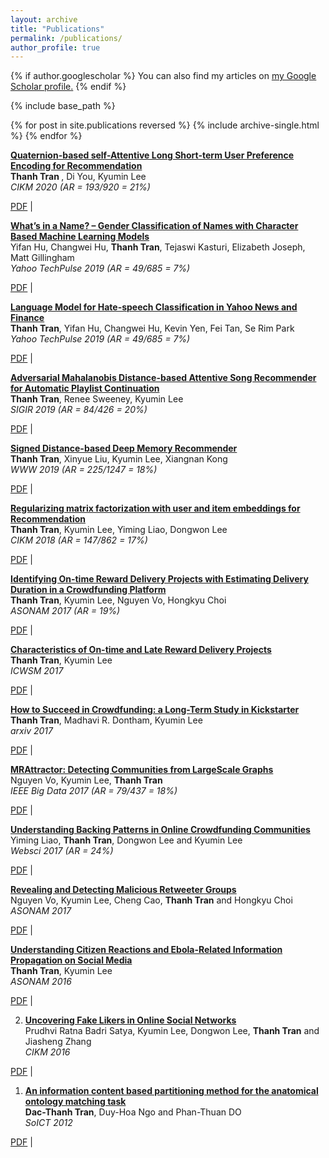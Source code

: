 ```yaml
---
layout: archive
title: "Publications"
permalink: /publications/
author_profile: true
---
```


{% if author.googlescholar %}
  You can also find my articles on <u><a href="{{author.googlescholar}}">my Google Scholar profile</a>.</u>
{% endif %}

{% include base_path %}

{% for post in site.publications reversed %}
  {% include archive-single.html %}
{% endfor %}


<b> [Quaternion-based self-Attentive Long Short-term User Preference Encoding for Recommendation]() </b>  <br>
<b> Thanh Tran </b>, Di You, Kyumin Lee <br>
<i> CIKM 2020 (AR = 193/920 = 21%) </i> <br>
<!-- <img src="" width="60" height="30"> <br> -->
[PDF]() | <br>

<b> [What’s in a Name? – Gender Classification of Names with Character Based Machine Learning Models]() </b>  <br>
Yifan Hu, Changwei Hu, <b>Thanh Tran</b>, Tejaswi Kasturi, Elizabeth Joseph, Matt Gillingham <br>
<i> Yahoo TechPulse 2019 (AR = 49/685 = 7%) </i> <br>
<!-- <img src="" width="60" height="30"> <br> -->
[PDF]() | <br>

<b> [Language Model for Hate-speech Classification in Yahoo News and Finance]() </b>  <br>
<b>Thanh Tran</b>, Yifan Hu, Changwei Hu, Kevin Yen, Fei Tan, Se Rim Park <br>
<i> Yahoo TechPulse 2019 (AR = 49/685 = 7%) </i> <br>
<!-- <img src="" width="60" height="30"> <br> -->
[PDF]() | <br>

<b> [Adversarial Mahalanobis Distance-based Attentive Song Recommender for Automatic Playlist Continuation]() </b>  <br>
<b>Thanh Tran</b>, Renee Sweeney, Kyumin Lee <br>
<i> SIGIR 2019 (AR = 84/426 = 20%) </i> <br>
<!-- <img src="" width="60" height="30"> <br> -->
[PDF]() | <br>

<b> [Signed Distance-based Deep Memory Recommender]() </b>  <br>
<b>Thanh Tran</b>, Xinyue Liu, Kyumin Lee, Xiangnan Kong <br>
<i> WWW 2019 (AR = 225/1247 = 18%) </i> <br>
<!-- <img src="" width="60" height="30"> <br> -->
[PDF]() | <br>

<b> [Regularizing matrix factorization with user and item embeddings for Recommendation]() </b>  <br>
<b>Thanh Tran</b>, Kyumin Lee, Yiming Liao, Dongwon Lee <br>
<i> CIKM 2018 (AR = 147/862 = 17%) </i> <br>
<!-- <img src="" width="60" height="30"> <br> -->
[PDF]() | <br>

<b> [Identifying On-time Reward Delivery Projects with Estimating Delivery Duration in a Crowdfunding Platform]() </b>  <br>
<b>Thanh Tran</b>, Kyumin Lee, Nguyen Vo, Hongkyu Choi <br>
<i> ASONAM 2017 (AR = 19%) </i> <br>
<!-- <img src="" width="60" height="30"> <br> -->
[PDF]() | <br>

<b> [Characteristics of On-time and Late Reward Delivery Projects]() </b>  <br>
<b>Thanh Tran</b>, Kyumin Lee <br>
<i> ICWSM 2017  </i> <br>
<!-- <img src="" width="60" height="30"> <br> -->
[PDF]() | <br>


<b> [How to Succeed in Crowdfunding: a Long-Term Study in Kickstarter]() </b>  <br>
<b>Thanh Tran</b>, Madhavi R. Dontham, Kyumin Lee <br>
<i> arxiv 2017  </i> <br>
<!-- <img src="" width="60" height="30"> <br> -->
[PDF]() | <br>


<b> [MRAttractor: Detecting Communities from LargeScale Graphs]() </b>  <br>
Nguyen Vo, Kyumin Lee, <b>Thanh Tran</b> <br>
<i> IEEE Big Data 2017 (AR = 79/437 = 18%) </i> <br>
<!-- <img src="" width="60" height="30"> <br> -->
[PDF]() | <br>

<b> [Understanding Backing Patterns in Online Crowdfunding Communities]() </b>  <br>
Yiming Liao, <b>Thanh Tran</b>, Dongwon Lee and Kyumin Lee <br>
<i> Websci 2017 (AR = 24%) </i> <br>
<!-- <img src="" width="60" height="30"> <br> -->
[PDF]() | <br>

<b> [Revealing and Detecting Malicious Retweeter Groups]() </b>  <br>
Nguyen Vo, Kyumin Lee, Cheng Cao, <b>Thanh Tran</b> and Hongkyu Choi<br>
<i> ASONAM 2017 </i> <br>
<!-- <img src="" width="60" height="30"> <br> -->
[PDF]() | <br>

<b> [Understanding Citizen Reactions and Ebola-Related Information Propagation on Social Media]() </b>  <br>
<b>Thanh Tran</b>, Kyumin Lee <br>
<i> ASONAM 2016 </i> <br>
<!-- <img src="" width="60" height="30"> <br> -->
[PDF]() | <br>

2. <b> [Uncovering Fake Likers in Online Social Networks]() </b>  <br>
Prudhvi Ratna Badri Satya, Kyumin Lee, Dongwon Lee, <b>Thanh Tran</b> and Jiasheng Zhang <br>
<i> CIKM 2016 </i> <br>
<!-- <img src="" width="60" height="30"> <br> -->
[PDF]() | <br>

1. <b> [An information content based partitioning method for the anatomical ontology matching task]() </b>  <br>
<b>Dac-Thanh Tran</b>, Duy-Hoa Ngo and Phan-Thuan DO <br>
<i> SoICT 2012 </i> <br>
<!-- <img src="" width="60" height="30"> <br> -->
[PDF]() | <br>
